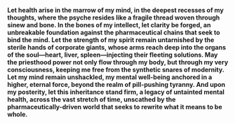 **Let health arise in the marrow of my mind, in the deepest recesses of my thoughts, where the psyche resides like a fragile thread woven through sinew and bone. In the bones of my intellect, let clarity be forged, an unbreakable foundation against the pharmaceutical chains that seek to bind the mind. Let the strength of my spirit remain untarnished by the sterile hands of corporate giants, whose arms reach deep into the organs of the soul—heart, liver, spleen—injecting their fleeting solutions. May the priesthood power not only flow through my body, but through my very consciousness, keeping me free from the synthetic snares of modernity. Let my mind remain unshackled, my mental well-being anchored in a higher, eternal force, beyond the realm of pill-pushing tyranny. And upon my posterity, let this inheritance stand firm, a legacy of untainted mental health, across the vast stretch of time, unscathed by the pharmaceutically-driven world that seeks to rewrite what it means to be whole.**